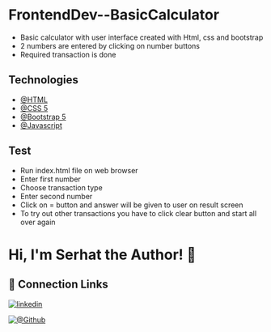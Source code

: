 # FrontendDev--BasicCalculator

- Basic calculator with user interface created with Html, css and bootstrap
- 2 numbers are entered by clicking on number buttons
- Required transaction is done


## Technologies

- [@HTML](https://developer.mozilla.org/en-US/docs/Learn/Getting_started_with_the_web/HTML_basics)
- [@CSS 5](https://developer.mozilla.org/en-US/docs/Web/CSS)
- [@Bootstrap 5](https://getbootstrap.com/docs/5.0/getting-started/introduction/)
- [@Javascript](https://developer.mozilla.org/en-US/docs/Web/JavaScript)

## Test
- Run index.html file on web browser
- Enter first number
- Choose transaction type
- Enter second number
- Click on = button and answer will be given to user on result screen
- To try out other transactions you have to click clear button and start all over again


# Hi, I'm Serhat the Author! 👋


## 🔗 Connection Links

[![linkedin](https://img.shields.io/badge/linkedin-0A66C2?style=for-the-badge&logo=linkedin&logoColor=white)](https://www.linkedin.com/in/serhatkumas/)

[![@Github](https://img.shields.io/badge/github-0A66C2?style=for-the-badge&logo=github&logoColor=white)](https://www.github.com/serhatkumas)

